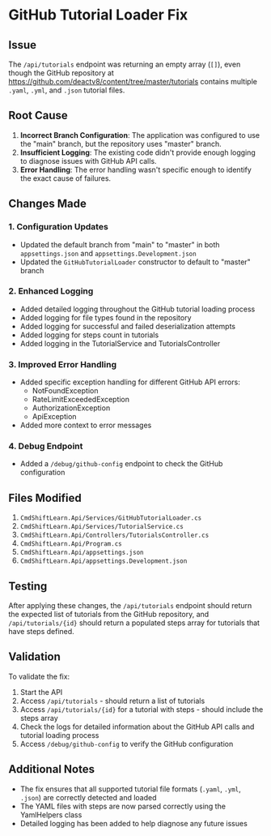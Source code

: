 # GitHub Tutorial Loader Fix

## Issue
The `/api/tutorials` endpoint was returning an empty array (`[]`), even though the GitHub repository at https://github.com/deactv8/content/tree/master/tutorials contains multiple `.yaml`, `.yml`, and `.json` tutorial files.

## Root Cause
1. **Incorrect Branch Configuration**: The application was configured to use the "main" branch, but the repository uses "master" branch.
2. **Insufficient Logging**: The existing code didn't provide enough logging to diagnose issues with GitHub API calls.
3. **Error Handling**: The error handling wasn't specific enough to identify the exact cause of failures.

## Changes Made

### 1. Configuration Updates
- Updated the default branch from "main" to "master" in both `appsettings.json` and `appsettings.Development.json`
- Updated the `GitHubTutorialLoader` constructor to default to "master" branch

### 2. Enhanced Logging
- Added detailed logging throughout the GitHub tutorial loading process
- Added logging for file types found in the repository
- Added logging for successful and failed deserialization attempts
- Added logging for steps count in tutorials
- Added logging in the TutorialService and TutorialsController

### 3. Improved Error Handling
- Added specific exception handling for different GitHub API errors:
  - NotFoundException
  - RateLimitExceededException
  - AuthorizationException
  - ApiException
- Added more context to error messages

### 4. Debug Endpoint
- Added a `/debug/github-config` endpoint to check the GitHub configuration

## Files Modified
1. `CmdShiftLearn.Api/Services/GitHubTutorialLoader.cs`
2. `CmdShiftLearn.Api/Services/TutorialService.cs`
3. `CmdShiftLearn.Api/Controllers/TutorialsController.cs`
4. `CmdShiftLearn.Api/Program.cs`
5. `CmdShiftLearn.Api/appsettings.json`
6. `CmdShiftLearn.Api/appsettings.Development.json`

## Testing
After applying these changes, the `/api/tutorials` endpoint should return the expected list of tutorials from the GitHub repository, and `/api/tutorials/{id}` should return a populated steps array for tutorials that have steps defined.

## Validation
To validate the fix:
1. Start the API
2. Access `/api/tutorials` - should return a list of tutorials
3. Access `/api/tutorials/{id}` for a tutorial with steps - should include the steps array
4. Check the logs for detailed information about the GitHub API calls and tutorial loading process
5. Access `/debug/github-config` to verify the GitHub configuration

## Additional Notes
- The fix ensures that all supported tutorial file formats (`.yaml`, `.yml`, `.json`) are correctly detected and loaded
- The YAML files with steps are now parsed correctly using the YamlHelpers class
- Detailed logging has been added to help diagnose any future issues